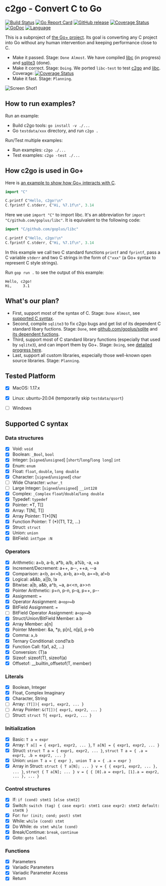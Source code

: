 c2go - Convert C to Go
========

[![Build Status](https://github.com/goplus/c2go/actions/workflows/go.yml/badge.svg)](https://github.com/goplus/c2go/actions/workflows/go.yml)
[![Go Report Card](https://goreportcard.com/badge/github.com/goplus/c2go)](https://goreportcard.com/report/github.com/goplus/c2go)
[![GitHub release](https://img.shields.io/github/v/tag/goplus/c2go.svg?label=release)](https://github.com/goplus/c2go/releases)
[![Coverage Status](https://codecov.io/gh/goplus/c2go/branch/main/graph/badge.svg)](https://codecov.io/gh/goplus/c2go)
[![GoDoc](https://pkg.go.dev/badge/github.com/goplus/c2go.svg)](https://pkg.go.dev/mod/github.com/goplus/c2go)
[![Language](https://img.shields.io/badge/language-Go+-blue.svg)](https://github.com/goplus/gop)

This is a subproject of [the Go+ project](https://github.com/goplus/gop). Its goal is converting any C project into Go without any human intervention and keeping performance close to C.

* Make it passed. Stage: `Done Almost`. We have compiled [libc](https://github.com/goplus/libc) (in progress) and [sqlite3](https://github.com/goplus/sqlite) (done).
* Make it correct. Stage: `Doing`. We ported `libc-test` to test [c2go](https://github.com/goplus/c2go) and [libc](https://github.com/goplus/libc). Coverage: [![Coverage Status](https://codecov.io/gh/goplus/libc/branch/musl-go/graph/badge.svg)](https://codecov.io/gh/goplus/libc)
* Make it fast. Stage: `Planning`.

![Screen Shot1](https://user-images.githubusercontent.com/396972/160951673-30ec62ae-2981-4cdf-a1ab-bc7fcb6f7475.png)


## How to run examples?

Run an example:

- Build c2go tools: `go install -v ./...`
- Go `testdata/xxx` directory, and run `c2go .`

Run/Test multiple examples:

- Run examples: `c2go ./...`
- Test examples: `c2go -test ./...`


## How c2go is used in Go+

Here is [an example to show how Go+ interacts with C](https://github.com/goplus/gop/tree/main/testdata/helloc2go).

```go
import "C"

C.printf C"Hello, c2go!\n"
C.fprintf C.stderr, C"Hi, %7.1f\n", 3.14
```

Here we use `import "C"` to import libc. It's an abbreviation for `import "C/github.com/goplus/libc"`. It is equivalent to the following code:

```go
import "C/github.com/goplus/libc"

C.printf C"Hello, c2go!\n"
C.fprintf C.stderr, C"Hi, %7.1f\n", 3.14
```

In this example we call two C standard functions `printf` and `fprintf`, pass a C variable `stderr` and two C strings in the form of `C"xxx"` (a Go+ syntax to represent C style strings).

Run `gop run .` to see the output of this example:

```
Hello, c2go!
Hi,     3.1
```

## What's our plan?

- First, support most of the syntax of C. Stage: `Done Almost`, see [supported C syntax](#supported-c-syntax).
- Second, compile `sqlite3` to fix c2go bugs and get list of its dependent C standard libary fuctions. Stage: `Done`, see [github.com/goplus/sqlite](https://github.com/goplus/sqlite) and [its dependent fuctions](https://github.com/goplus/sqlite/blob/main/c2go_autogen.go).
- Third, support most of C standard library functions (especially that used by `sqlite3`), and can import them by Go+. Stage: `Doing`, see [detailed progress here](https://github.com/goplus/libc#whats-our-plan).
- Last, support all custom libraries, especially those well-known open source libraries. Stage: `Planning`.


## Tested Platform

- [x] MacOS: 1.17.x
- [x] Linux: ubuntu-20.04 (temporarily skip `testdata/qsort`)
- [ ] Windows


## Supported C syntax

### Data structures

- [x] Void: `void`
- [x] Boolean: `_Bool`, `bool`
- [x] Integer: [`signed`/`unsigned`] [`short`/`long`/`long long`] `int`
- [x] Enum: `enum`
- [x] Float: `float`, `double`, `long double`
- [x] Character: [`signed`/`unsigned`] `char`
- [ ] Wide Character: `wchar_t`
- [ ] Large Integer: [`signed`/`unsigned`] `__int128`
- [x] Complex: `_Complex` `float`/`double`/`long double`
- [x] Typedef: `typedef`
- [x] Pointer: *T, T[]
- [x] Array: T[N], T[]
- [x] Array Pointer: T(*)[N]
- [x] Function Pointer: T (*)(T1, T2, ...)
- [x] Struct: `struct`
- [x] Union: `union`
- [x] BitField: `intType :N`

### Operators

- [x] Arithmetic: a+b, a-b, a*b, a/b, a%b, -a, +a
- [x] Increment/Decrement: a++, a--, ++a, --a
- [x] Comparison: a<b, a<=b, a>b, a>=b, a==b, a!=b
- [x] Logical: a&&b, a||b, !a
- [x] Bitwise: a|b, a&b, a^b, ~a, a<<n, a>>n
- [x] Pointer Arithmetic: p+n, p-n, p-q, p++, p--
- [x] Assignment: `=`
- [x] Operator Assignment: a`<op>=`b
- [x] BitField Assignment: `=`
- [ ] BitField Operator Assignment: a`<op>=`b
- [x] Struct/Union/BitField Member: a.b
- [x] Array Member: a[n]
- [x] Pointer Member: &a, *p, p[n], n[p], p->b
- [x] Comma: `a,b`
- [x] Ternary Conditional: cond?a:b
- [x] Function Call: f(a1, a2, ...)
- [x] Conversion: (T)a
- [x] Sizeof: sizeof(T), sizeof(a)
- [x] Offsetof: __builtin_offsetof(T, member)

### Literals

- [x] Boolean, Integer
- [x] Float, Complex Imaginary
- [x] Character, String
- [ ] Array: `(T[]){ expr1, expr2, ... }`
- [ ] Array Pointer: `&(T[]){ expr1, expr2, ... }`
- [ ] Struct: `struct T{ expr1, expr2, ... }`

### Initialization

- [x] Basic: `T a = expr`
- [x] Array: `T a[] = { expr1, expr2, ... }`, `T a[N] = { expr1, expr2, ... }`
- [x] Struct: `struct T a = { expr1, expr2, ... }`, `struct T a = { .a = expr1, .b = expr2, ... }`
- [x] Union: `union T a = { expr }, union T a = { .a = expr }`
- [x] Array in Struct: `struct { T a[N]; ... } v = { { expr1, expr2, ... }, ... }`, `struct { T a[N]; ... } v = { { [0].a = expr1, [1].a = expr2, ... }, ... }`

### Control structures

- [x] If: `if (cond) stmt1 [else stmt2]`
- [x] Switch: `switch (tag) { case expr1: stmt1 case expr2: stmt2 default: stmtN }`
- [x] For: `for (init; cond; post) stmt`
- [x] While: `while (cond) stmt`
- [x] Do While: `do stmt while (cond)`
- [x] Break/Continue: `break`, `continue`
- [x] Goto: `goto label`

### Functions

- [x] Parameters
- [x] Variadic Parameters
- [x] Variadic Parameter Access
- [x] Return
